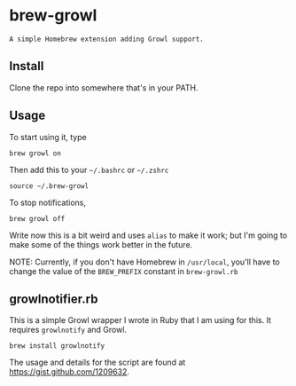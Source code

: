 # brew-growl

    A simple Homebrew extension adding Growl support.

## Install

Clone the repo into somewhere that's in your PATH.

## Usage

To start using it, type

    brew growl on

Then add this to your `~/.bashrc` or `~/.zshrc`

    source ~/.brew-growl

To stop notifications,

    brew growl off

Write now this is a bit weird and uses `alias` to make it work; but I'm going to make
some of the things work better in the future.

NOTE: Currently, if you don't have Homebrew in `/usr/local`, you'll have to change
the value of the `BREW_PREFIX` constant in `brew-growl.rb`

## growlnotifier.rb

This is a simple Growl wrapper I wrote in Ruby that I am using for this.
It requires `growlnotify` and Growl.

    brew install growlnotify

The usage and details for the script are found at https://gist.github.com/1209632.

